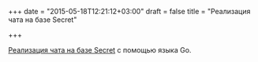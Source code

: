 +++
date = "2015-05-18T12:21:12+03:00"
draft = false
title = "Реализация чата на базе Secret"

+++

<p><a href="https://medium.com/davidbyttow/scaling-secret-real-time-chat-d8589f8f0c9b">Реализация чата на базе Secret</a> с помощью языка Go.</p>

